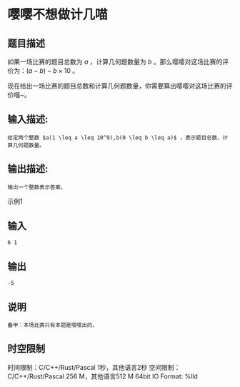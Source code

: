 # 嘤嘤不想做计几喵

## 题目描述

如果一场比赛的题目总数为 $a$ ，计算几何题数量为 $b$ 。那么嘤嘤对这场比赛的评价为：$(a-b)-b \times 10$ 。  
  
现在给出一场比赛的题目总数和计算几何题数量，你需要算出嘤嘤对这场比赛的评价喵~。

## 输入描述:
    
    
    给定两个整数 $a(1 \leq a \leq 10^9),b(0 \leq b \leq a)$ ，表示题目总数、计算几何题数量。

## 输出描述:
    
    
    输出一个整数表示答案。

示例1 

## 输入
    
    
    6 1

## 输出
    
    
    -5

## 说明
    
    
    叠甲：本场比赛只有本题是嘤嘤出的。


## 时空限制

时间限制：C/C++/Rust/Pascal 1秒，其他语言2秒
空间限制：C/C++/Rust/Pascal 256 M，其他语言512 M
64bit IO Format: %lld